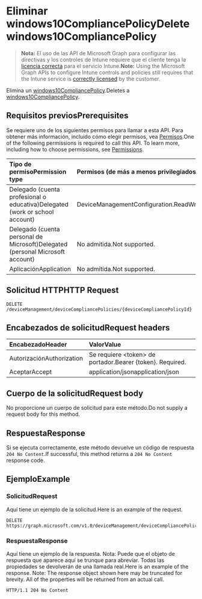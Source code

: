 # <a name="delete-windows10compliancepolicy"></a><span data-ttu-id="e115d-101">Eliminar windows10CompliancePolicy</span><span class="sxs-lookup"><span data-stu-id="e115d-101">Delete windows10CompliancePolicy</span></span>

> <span data-ttu-id="e115d-102">**Nota:** El uso de las API de Microsoft Graph para configurar las directivas y los controles de Intune requiere que el cliente tenga la [licencia correcta](https://go.microsoft.com/fwlink/?linkid=839381) para el servicio Intune.</span><span class="sxs-lookup"><span data-stu-id="e115d-102">**Note:** Using the Microsoft Graph APIs to configure Intune controls and policies still requires that the Intune service is [correctly licensed](https://go.microsoft.com/fwlink/?linkid=839381) by the customer.</span></span>

<span data-ttu-id="e115d-103">Elimina un [windows10CompliancePolicy](../resources/intune_deviceconfig_windows10compliancepolicy.md).</span><span class="sxs-lookup"><span data-stu-id="e115d-103">Deletes a [windows10CompliancePolicy](../resources/intune_deviceconfig_windows10compliancepolicy.md).</span></span>
## <a name="prerequisites"></a><span data-ttu-id="e115d-104">Requisitos previos</span><span class="sxs-lookup"><span data-stu-id="e115d-104">Prerequisites</span></span>
<span data-ttu-id="e115d-p101">Se requiere uno de los siguientes permisos para llamar a esta API. Para obtener más información, incluido cómo elegir permisos, vea [Permisos](../../../concepts/permissions_reference.md).</span><span class="sxs-lookup"><span data-stu-id="e115d-p101">One of the following permissions is required to call this API. To learn more, including how to choose permissions, see [Permissions](../../../concepts/permissions_reference.md).</span></span>

|<span data-ttu-id="e115d-107">Tipo de permiso</span><span class="sxs-lookup"><span data-stu-id="e115d-107">Permission type</span></span>|<span data-ttu-id="e115d-108">Permisos (de más a menos privilegiados)</span><span class="sxs-lookup"><span data-stu-id="e115d-108">Permissions (from least to most privileged)</span></span>|
|:---|:---|
|<span data-ttu-id="e115d-109">Delegado (cuenta profesional o educativa)</span><span class="sxs-lookup"><span data-stu-id="e115d-109">Delegated (work or school account)</span></span>|<span data-ttu-id="e115d-110">DeviceManagementConfiguration.ReadWrite.All</span><span class="sxs-lookup"><span data-stu-id="e115d-110">DeviceManagementConfiguration.ReadWrite.All</span></span>|
|<span data-ttu-id="e115d-111">Delegado (cuenta personal de Microsoft)</span><span class="sxs-lookup"><span data-stu-id="e115d-111">Delegated (personal Microsoft account)</span></span>|<span data-ttu-id="e115d-112">No admitida.</span><span class="sxs-lookup"><span data-stu-id="e115d-112">Not supported.</span></span>|
|<span data-ttu-id="e115d-113">Aplicación</span><span class="sxs-lookup"><span data-stu-id="e115d-113">Application</span></span>|<span data-ttu-id="e115d-114">No admitida.</span><span class="sxs-lookup"><span data-stu-id="e115d-114">Not supported.</span></span>|

## <a name="http-request"></a><span data-ttu-id="e115d-115">Solicitud HTTP</span><span class="sxs-lookup"><span data-stu-id="e115d-115">HTTP Request</span></span>
<!-- {
  "blockType": "ignored"
}
-->
``` http
DELETE /deviceManagement/deviceCompliancePolicies/{deviceCompliancePolicyId}
```

## <a name="request-headers"></a><span data-ttu-id="e115d-116">Encabezados de solicitud</span><span class="sxs-lookup"><span data-stu-id="e115d-116">Request headers</span></span>
|<span data-ttu-id="e115d-117">Encabezado</span><span class="sxs-lookup"><span data-stu-id="e115d-117">Header</span></span>|<span data-ttu-id="e115d-118">Valor</span><span class="sxs-lookup"><span data-stu-id="e115d-118">Value</span></span>|
|:---|:---|
|<span data-ttu-id="e115d-119">Autorización</span><span class="sxs-lookup"><span data-stu-id="e115d-119">Authorization</span></span>|<span data-ttu-id="e115d-120">Se requiere &lt;token&gt; de portador.</span><span class="sxs-lookup"><span data-stu-id="e115d-120">Bearer {token}. Required.</span></span>|
|<span data-ttu-id="e115d-121">Aceptar</span><span class="sxs-lookup"><span data-stu-id="e115d-121">Accept</span></span>|<span data-ttu-id="e115d-122">application/json</span><span class="sxs-lookup"><span data-stu-id="e115d-122">application/json</span></span>|

## <a name="request-body"></a><span data-ttu-id="e115d-123">Cuerpo de la solicitud</span><span class="sxs-lookup"><span data-stu-id="e115d-123">Request body</span></span>
<span data-ttu-id="e115d-124">No proporcione un cuerpo de solicitud para este método.</span><span class="sxs-lookup"><span data-stu-id="e115d-124">Do not supply a request body for this method.</span></span>

## <a name="response"></a><span data-ttu-id="e115d-125">Respuesta</span><span class="sxs-lookup"><span data-stu-id="e115d-125">Response</span></span>
<span data-ttu-id="e115d-126">Si se ejecuta correctamente, este método devuelve un código de respuesta `204 No Content`.</span><span class="sxs-lookup"><span data-stu-id="e115d-126">If successful, this method returns a `204 No Content` response code.</span></span>

## <a name="example"></a><span data-ttu-id="e115d-127">Ejemplo</span><span class="sxs-lookup"><span data-stu-id="e115d-127">Example</span></span>
### <a name="request"></a><span data-ttu-id="e115d-128">Solicitud</span><span class="sxs-lookup"><span data-stu-id="e115d-128">Request</span></span>
<span data-ttu-id="e115d-129">Aquí tiene un ejemplo de la solicitud.</span><span class="sxs-lookup"><span data-stu-id="e115d-129">Here is an example of the request.</span></span>
``` http
DELETE https://graph.microsoft.com/v1.0/deviceManagement/deviceCompliancePolicies/{deviceCompliancePolicyId}
```

### <a name="response"></a><span data-ttu-id="e115d-130">Respuesta</span><span class="sxs-lookup"><span data-stu-id="e115d-130">Response</span></span>
<span data-ttu-id="e115d-p102">Aquí tiene un ejemplo de la respuesta. Nota: Puede que el objeto de respuesta que aparece aquí se trunque para abreviar. Todas las propiedades se devolverán de una llamada real.</span><span class="sxs-lookup"><span data-stu-id="e115d-p102">Here is an example of the response. Note: The response object shown here may be truncated for brevity. All of the properties will be returned from an actual call.</span></span>
``` http
HTTP/1.1 204 No Content
```



